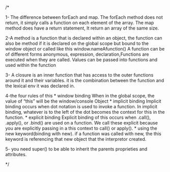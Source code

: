 /*

1- The difference between forEach and map.
    The forEach method does not return, it simply calls a function on each element of the array.
    The map method does have a return statement, It return an array of the same size.
    
2-A method is a function that is declared within an object, the function can also be method if it is declared on the global scope but bound 
    to the window object or called like this window.nameAfunction()
    A function can be of different forms anonymous, expression, declaration,Functions are executed when they are called. Values can be passed into functions and used within the function
    
3- A closure is an inner function that has access to the outer functions around it and their variables.
    it is the combination between the function and the lexical env it was declared in.
    
4-the four rules of this
    * window binding
        When in the global scope, the value of “this” will be the window/console Object
    * implicit binding
       Implicit binding occurs when dot notation is used to invoke a function. 
       In implicit binding, whatever is to the left of the dot becomes the context for this in the function.
    * explicit binding
        Explicit binding of this occurs when .call(), .apply(), or .bind() are used on a function.
        We call these explicit because you are explicitly passing in a this context to call() or apply().
    * using the new keyword(binding with new).
        if a function was called with new, the this keyword is referencing that new object that the interpretor created.

    
5- you need super() to be able to inherit the parents proprieties and attributes.   

*/

